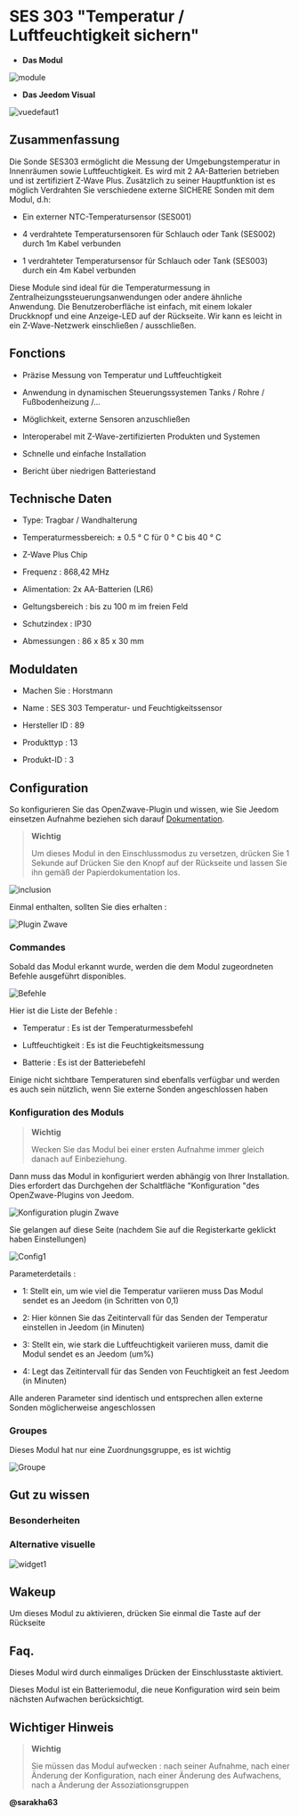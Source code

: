 SES 303 "Temperatur / Luftfeuchtigkeit sichern"
=====================================

-   **Das Modul**

![module](images/secure.ses303/module.jpg)

-   **Das Jeedom Visual**

![vuedefaut1](images/secure.ses303/vuedefaut1.jpg)

Zusammenfassung
------

Die Sonde SES303 ermöglicht die Messung der Umgebungstemperatur in Innenräumen
sowie Luftfeuchtigkeit. Es wird mit 2 AA-Batterien betrieben und ist zertifiziert
Z-Wave Plus. Zusätzlich zu seiner Hauptfunktion ist es möglich
Verdrahten Sie verschiedene externe SICHERE Sonden mit dem Modul, d.h:

-   Ein externer NTC-Temperatursensor (SES001)

-   4 verdrahtete Temperatursensoren für Schlauch oder Tank (SES002)
    durch 1m Kabel verbunden

-   1 verdrahteter Temperatursensor für Schlauch oder Tank (SES003)
    durch ein 4m Kabel verbunden

Diese Module sind ideal für die Temperaturmessung in
Zentralheizungssteuerungsanwendungen oder andere
ähnliche Anwendung. Die Benutzeroberfläche ist einfach, mit einem
lokaler Druckknopf und eine Anzeige-LED auf der Rückseite. Wir
kann es leicht in ein Z-Wave-Netzwerk einschließen / ausschließen.

Fonctions
---------

-   Präzise Messung von Temperatur und Luftfeuchtigkeit

-   Anwendung in dynamischen Steuerungssystemen
    Tanks / Rohre / Fußbodenheizung /…

-   Möglichkeit, externe Sensoren anzuschließen

-   Interoperabel mit Z-Wave-zertifizierten Produkten und Systemen

-   Schnelle und einfache Installation

-   Bericht über niedrigen Batteriestand

Technische Daten
---------------------------

-   Type: Tragbar / Wandhalterung

-   Temperaturmessbereich: ± 0.5 ° C für 0 ° C bis 40 ° C

-   Z-Wave Plus Chip

-   Frequenz : 868,42 MHz

-   Alimentation: 2x AA-Batterien (LR6)

-   Geltungsbereich : bis zu 100 m im freien Feld

-   Schutzindex : IP30

-   Abmessungen : 86 x 85 x 30 mm

Moduldaten
-----------------

-   Machen Sie : Horstmann

-   Name : SES 303 Temperatur- und Feuchtigkeitssensor

-   Hersteller ID : 89

-   Produkttyp : 13

-   Produkt-ID : 3

Configuration
-------------

So konfigurieren Sie das OpenZwave-Plugin und wissen, wie Sie Jeedom einsetzen
Aufnahme beziehen sich darauf
[Dokumentation](https://doc.jeedom.com/de_DE/plugins/automation%20protocol/openzwave/).

> **Wichtig**
>
> Um dieses Modul in den Einschlussmodus zu versetzen, drücken Sie 1 Sekunde auf
> Drücken Sie den Knopf auf der Rückseite und lassen Sie ihn gemäß der Papierdokumentation los.

![inclusion](images/secure.ses303/inclusion.jpg)

Einmal enthalten, sollten Sie dies erhalten :

![Plugin Zwave](images/secure.ses303/information.jpg)

### Commandes

Sobald das Modul erkannt wurde, werden die dem Modul zugeordneten Befehle ausgeführt
disponibles.

![Befehle](images/secure.ses303/commandes.jpg)

Hier ist die Liste der Befehle :

-   Temperatur : Es ist der Temperaturmessbefehl

-   Luftfeuchtigkeit : Es ist die Feuchtigkeitsmessung

-   Batterie : Es ist der Batteriebefehl

Einige nicht sichtbare Temperaturen sind ebenfalls verfügbar und werden es auch sein
nützlich, wenn Sie externe Sonden angeschlossen haben

### Konfiguration des Moduls

> **Wichtig**
>
> Wecken Sie das Modul bei einer ersten Aufnahme immer gleich danach auf
> Einbeziehung.

Dann muss das Modul in konfiguriert werden
abhängig von Ihrer Installation. Dies erfordert das Durchgehen der Schaltfläche
"Konfiguration "des OpenZwave-Plugins von Jeedom.

![Konfiguration plugin Zwave](images/plugin/bouton_configuration.jpg)

Sie gelangen auf diese Seite (nachdem Sie auf die Registerkarte geklickt haben
Einstellungen)

![Config1](images/secure.ses303/config1.jpg)

Parameterdetails :

-   1: Stellt ein, um wie viel die Temperatur variieren muss
    Das Modul sendet es an Jeedom (in Schritten von 0,1)

-   2: Hier können Sie das Zeitintervall für das Senden der Temperatur einstellen
    in Jeedom (in Minuten)

-   3: Stellt ein, wie stark die Luftfeuchtigkeit variieren muss, damit die
    Modul sendet es an Jeedom (um%)

-   4: Legt das Zeitintervall für das Senden von Feuchtigkeit an fest
    Jeedom (in Minuten)

Alle anderen Parameter sind identisch und entsprechen allen
externe Sonden möglicherweise angeschlossen

### Groupes

Dieses Modul hat nur eine Zuordnungsgruppe, es ist wichtig

![Groupe](images/secure.ses303/groupe.jpg)

Gut zu wissen
------------

### Besonderheiten

### Alternative visuelle

![widget1](images/secure.ses303/widget1.jpg)

Wakeup
------

Um dieses Modul zu aktivieren, drücken Sie einmal die Taste auf der Rückseite

Faq.
------

Dieses Modul wird durch einmaliges Drücken der Einschlusstaste aktiviert.

Dieses Modul ist ein Batteriemodul, die neue Konfiguration wird sein
beim nächsten Aufwachen berücksichtigt.

Wichtiger Hinweis
---------------

> **Wichtig**
>
> Sie müssen das Modul aufwecken : nach seiner Aufnahme, nach einer Änderung
> der Konfiguration, nach einer Änderung des Aufwachens, nach a
> Änderung der Assoziationsgruppen

**@sarakha63**
